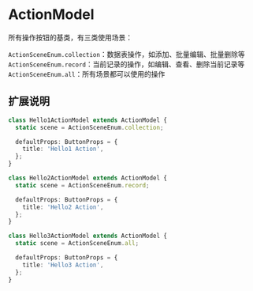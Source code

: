 # ActionModel

所有操作按钮的基类，有三类使用场景：

`ActionSceneEnum.collection`：数据表操作，如添加、批量编辑、批量删除等
`ActionSceneEnum.record`：当前记录的操作，如编辑、查看、删除当前记录等
`ActionSceneEnum.all`：所有场景都可以使用的操作

## 扩展说明

```ts
class Hello1ActionModel extends ActionModel {
  static scene = ActionSceneEnum.collection;

  defaultProps: ButtonProps = {
    title: 'Hello1 Action',
  };
}
```

```ts
class Hello2ActionModel extends ActionModel {
  static scene = ActionSceneEnum.record;

  defaultProps: ButtonProps = {
    title: 'Hello2 Action',
  };
}
```

```ts
class Hello3ActionModel extends ActionModel {
  static scene = ActionSceneEnum.all;

  defaultProps: ButtonProps = {
    title: 'Hello3 Action',
  };
}
```
